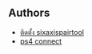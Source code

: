 ## Authors
- [ติดตั้ง sixaxispairtool](https://youtu.be/dRysvxQfVDw?si=_HXebmYc2I9VOtWt)
- [ps4 connect](https://youtu.be/0jnY-XXiD8Q?si=3-5bt_k7Q4GpRE8u)
